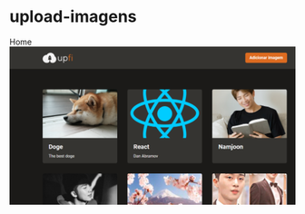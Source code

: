 # upload-imagens

Home
<img src="https://github.com/AlanisMayumi/upload-imagens/blob/master/public/homepage.png" />
